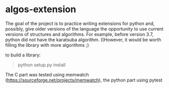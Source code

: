 # algos-extension
 
The goal of the project is to practice writing extensions for python and, possibly, give older versions of the language the opportunity to use current versions of structures and algorithms. For example, before version 3.7, python did not have the karatsuba algorithm. ((However, it would be worth filling the library with more algorithms ;)

to build a library:

> python setup.py install


The C part was tested using memwatch (https://sourceforge.net/projects/memwatch), the python part using pytest